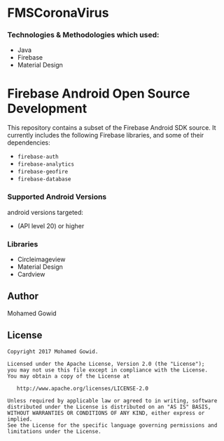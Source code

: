 # FMSCoronaVirus


### Technologies & Methodologies which used:

- Java
- Firebase
- Material Design


# Firebase Android Open Source Development

This repository contains a subset of the Firebase Android SDK source. It
currently includes the following Firebase libraries, and some of their
dependencies:

  * `firebase-auth`
  * `firebase-analytics`
  * `firebase-geofire`
  * `firebase-database`
  


### Supported Android Versions

android versions targeted:

- (API level 20) or higher


### Libraries

- Circleimageview
- Material Design
- Cardview


## Author
Mohamed Gowid

License
--------


    Copyright 2017 Mohamed Gowid.

    Licensed under the Apache License, Version 2.0 (the "License");
    you may not use this file except in compliance with the License.
    You may obtain a copy of the License at

       http://www.apache.org/licenses/LICENSE-2.0

    Unless required by applicable law or agreed to in writing, software
    distributed under the License is distributed on an "AS IS" BASIS,
    WITHOUT WARRANTIES OR CONDITIONS OF ANY KIND, either express or implied.
    See the License for the specific language governing permissions and
    limitations under the License.
